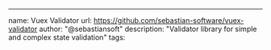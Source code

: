 ---
name: Vuex Validator
url: https://github.com/sebastian-software/vuex-validator
author: "@sebastiansoft"
description: "Validator library for simple and complex state validation"
tags: